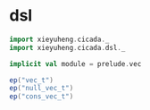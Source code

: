 # dsl

```scala mdoc:silent
import xieyuheng.cicada._
import xieyuheng.cicada.dsl._

implicit val module = prelude.vec
```

```scala mdoc
ep("vec_t")
ep("null_vec_t")
ep("cons_vec_t")
```
